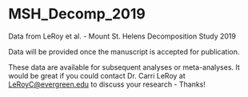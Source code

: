 # MSH_Decomp_2019
Data from LeRoy et al. - Mount St. Helens Decomposition Study 2019

Data will be provided once the manuscript is accepted for publication.

These data are available for subsequent analyses or meta-analyses. It would be great if you could contact Dr. Carri LeRoy at LeRoyC@evergreen.edu to discuss your research - Thanks! 

